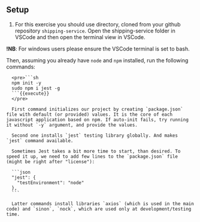 ## Setup

  1. For this exercise you should use directory, cloned from your github repository `shipping-service`. Open the shipping-service folder in VSCode and then open the terminal view in VSCode.
  
  **!NB**: For windows users please ensure the VSCode terminal is set to bash.
  
   Then, assuming you already have `node` and `npm` installed, run the following commands:

      <pre>```sh
      npm init -y
      sudo npm i jest -g
      ```{{execute}}
      </pre>

      First command initializes our project by creating `package.json` file with default (or provided) values. It is the core of each javascript application based on npm. If auto-init fails, try running it without `-y` argument, and provide the values.

      Second one installs `jest` testing library globally. And makes `jest` command available.

      Sometimes Jest takes a bit more time to start, than desired. To speed it up, we need to add few lines to the `package.json` file (might be right after "license"):

      ```json
      "jest": {
        "testEnvironment": "node"
      },
      ```

      Latter commands install libraries `axios` (which is used in the main code) and `sinon`, `nock`, which are used only at development/testing time.